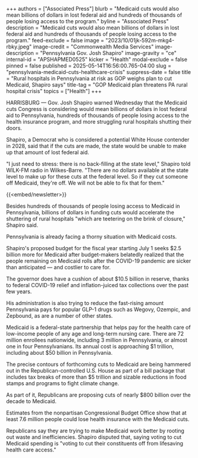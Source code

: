 +++
authors = ["Associated Press"]
blurb = "Medicaid cuts would also mean billions of dollars in lost federal aid and hundreds of thousands of people losing access to the program."
byline = "Associated Press"
description = "Medicaid cuts would also mean billions of dollars in lost federal aid and hundreds of thousands of people losing access to the program."
feed-exclude = false
image = "2023/10/01jk-592m-mkg4-rbky.jpeg"
image-credit = "Commonwealth Media Services"
image-description = "Pennsylvania Gov. Josh Shapiro"
image-gravity = "ce"
internal-id = "APSHAPMED0525"
kicker = "Health"
modal-exclude = false
pinned = false
published = 2025-05-14T16:56:00.765-04:00
slug = "pennsylvania-medicaid-cuts-healthcare-crisis"
suppress-date = false
title = "Rural hospitals in Pennsylvania at risk as GOP weighs plan to cut Medicaid, Shapiro says"
title-tag = "GOP Medicaid plan threatens PA rural hospital crisis"
topics = ["Health"]
+++

HARRISBURG — Gov. Josh Shapiro warned Wednesday that the Medicaid cuts Congress is considering would mean billions of dollars in lost federal aid to Pennsylvania, hundreds of thousands of people losing access to the health insurance program, and more struggling rural hospitals shutting their doors.

Shapiro, a Democrat who is considered a potential White House contender in 2028, said that if the cuts are made, the state would be unable to make up that amount of lost federal aid.

&#34;I just need to stress: there is no back-filling at the state level,&#34; Shapiro told WILK-FM radio in Wilkes-Barre. &#34;There are no dollars available at the state level to make up for these cuts at the federal level. So if they cut someone off Medicaid, they&#39;re off. We will not be able to fix that for them.&#34;

{{<embed/newsletter>}}

Besides hundreds of thousands of people losing access to Medicaid in Pennsylvania, billions of dollars in funding cuts would accelerate the shuttering of rural hospitals &#34;which are teetering on the brink of closure,&#34; Shapiro said.

Pennsylvania is already facing a thorny situation with Medicaid costs.

Shapiro&#39;s proposed budget for the fiscal year starting July 1 seeks $2.5 billion more for Medicaid after budget-makers belatedly realized that the people remaining on Medicaid rolls after the COVID-19 pandemic are sicker than anticipated — and costlier to care for.

The governor does have a cushion of about $10.5 billion in reserve, thanks to federal COVID-19 relief and inflation-juiced tax collections over the past few years.

His administration is also trying to reduce the fast-rising amount Pennsylvania pays for popular GLP-1 drugs such as Wegovy, Ozempic, and Zepbound, as are a number of other states.

Medicaid is a federal-state partnership that helps pay for the health care of low-income people of any age and long-term nursing care. There are 72 million enrollees nationwide, including 3 million in Pennsylvania, or almost one in four Pennsylvanians. Its annual cost is approaching $1 trillion, including about $50 billion in Pennsylvania.

The precise contours of forthcoming cuts to Medicaid are being hammered out in the Republican-controlled U.S. House as part of a bill package that includes tax breaks of more than $5 trillion and sizable reductions in food stamps and programs to fight climate change.

As part of it, Republicans are proposing cuts of nearly $800 billion over the decade to Medicaid.

Estimates from the nonpartisan Congressional Budget Office show that at least 7.6 million people could lose health insurance with the Medicaid cuts.

Republicans say they are trying to make Medicaid work better by rooting out waste and inefficiencies. Shapiro disputed that, saying voting to cut Medicaid spending is &#34;voting to cut their constituents off from lifesaving health care access.&#34;

